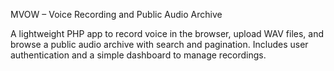 MVOW – Voice Recording and Public Audio Archive

A lightweight PHP app to record voice in the browser, upload WAV files, and browse a public audio archive with search and pagination. Includes user authentication and a simple dashboard to manage recordings.
